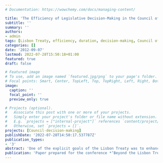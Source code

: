 ```yaml
---
# Documentation: https://wowchemy.com/docs/managing-content/

title: 'The Efficiency of Legislative Decision-Making in the Council of the EU before and after Lisbon'
subtitle: ''
summary: ''
authors:
- admin
tags: [Lisbon Treaty, efficiency, duration, decision-making, Council of the European Union, European Union politics, democratic legitimacy, codecision, institutional change, qualified majority, unanimity]
categories: []
date: '2012-09-07'
lastmod: 2022-07-28T15:50:18+01:00
featured: true
draft: false

# Featured image
# To use, add an image named `featured.jpg/png` to your page's folder.
# Focal points: Smart, Center, TopLeft, Top, TopRight, Left, Right, BottomLeft, Bottom, BottomRight.
image:
  caption: ''
  focal_point: ''
  preview_only: true

# Projects (optional).
#   Associate this post with one or more of your projects.
#   Simply enter your project's folder or file name without extension.
#   E.g. `projects = ["internal-project"]` references `content/project/deep-learning/index.md`.
#   Otherwise, set `projects = []`.
projects: [Council-decision-making]
publishDate: '2022-07-28T14:50:17.537787Z'
publication_types:
- '3'
abstract: 'One of the explicit goals of the Lisbon Treaty was to enhance the ‘efficiency and democratic legitimacy of the Union’. To increase the Union’s efficiency, the treaty extended the scope of application of the qualified majority voting rule in the Council. To boost the Union’s democratic legitimacy, it also widened the scope of application of the co-decision procedure, which grants the European Parliament formal powers that are on par with those of the Council. Relying on a quasi-experimental research design and a new dataset covering all legislative decision-making processes in the period between 2005 and 2011, this study focuses on the effects of those formal rule changes on the efficiency of Council decision-making. The analysis corroborates earlier regression-based research on pooled samples that indicate that the empowerment of the EP prolongs decision-making. In fact, the co-decision procedure more than doubles the duration of Council decision-making in those areas where it was introduced by the Lisbon Treaty. However, the analysis also demonstrates that, due to the ‘limited diversity’ of real world cases, it is practically impossible to identify the causal effect of changes in the voting rule. This problem has likely affected previous research as well, but has been masked by the method of analysis employed.'
publication: 'Paper prepared for the conference *‘Beyond the Lisbon Treaty: Re-Examining EU Institutions and Governance’*, 7 - 8 September, Taiwanese Academy of Science, Taipei.'
---
```

